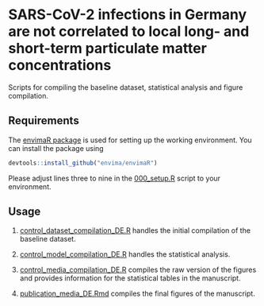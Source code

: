 # SARS-CoV-2 infections in Germany are not correlated to local long- and short-term particulate matter concentrations

Scripts for compiling the baseline dataset, statistical analysis and figure compilation.

## Requirements
The [envimaR package](https://github.com/envima/envimaR) is used for setting up the working environment. You can install the package using 

```r
devtools::install_github("envima/envimaR")
```

Please adjust lines three to nine in the [000_setup.R](https://github.com/envima/CovidAirPolution/blob/master/src/functions/000_setup.R) script to your environment.


## Usage

1. [control_dataset_compilation_DE.R](https://github.com/envima/CovidAirPolution/blob/master/src/control_dataset_compilation_DE.R) handles the initial compilation of the baseline dataset.

1. [control_model_compilation_DE.R]( https://github.com/envima/CovidAirPolution/blob/master/src/control_model_compilation_DE.R) handles the statistical analysis.

1. [control_media_compilation_DE.R]( https://github.com/envima/CovidAirPolution/blob/master/src/control_media_compilation_DE.R) compiles the raw version of the figures and provides information for the statistical tables in the manuscript.

1. [publication_media_DE.Rmd]( https://github.com/envima/CovidAirPolution/blob/master/src/publication_media_DE.Rmd) compiles the final figures of the manuscript.

